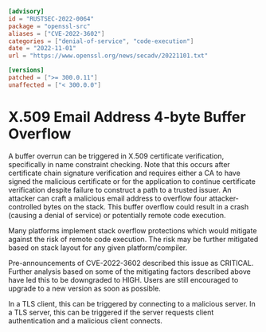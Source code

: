 ```toml
[advisory]
id = "RUSTSEC-2022-0064"
package = "openssl-src"
aliases = ["CVE-2022-3602"]
categories = ["denial-of-service", "code-execution"]
date = "2022-11-01"
url = "https://www.openssl.org/news/secadv/20221101.txt"

[versions]
patched = [">= 300.0.11"]
unaffected = ["< 300.0.0"]
```

# X.509 Email Address 4-byte Buffer Overflow

A buffer overrun can be triggered in X.509 certificate verification,
specifically in name constraint checking. Note that this occurs
after certificate chain signature verification and requires either a
CA to have signed the malicious certificate or for the application to
continue certificate verification despite failure to construct a path
to a trusted issuer. An attacker can craft a malicious email address
to overflow four attacker-controlled bytes on the stack. This buffer
overflow could result in a crash (causing a denial of service) or
potentially remote code execution.

Many platforms implement stack overflow protections which would mitigate
against the risk of remote code execution. The risk may be further
mitigated based on stack layout for any given platform/compiler.

Pre-announcements of CVE-2022-3602 described this issue as CRITICAL.
Further analysis based on some of the mitigating factors described above
have led this to be downgraded to HIGH. Users are still encouraged to
upgrade to a new version as soon as possible.

In a TLS client, this can be triggered by connecting to a malicious
server. In a TLS server, this can be triggered if the server requests
client authentication and a malicious client connects.
